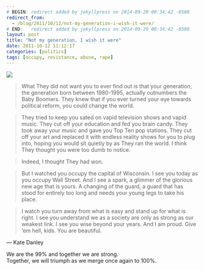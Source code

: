 ```yaml
---
# BEGIN: redirect added by jekyllpress on 2014-09-29 00:34:42 -0500
redirect_from:
  - /blog/2011/10/12/not-my-generation-i-wish-it-were/
# END:   redirect added by jekyllpress on 2014-09-29 00:34:42 -0500
layout: post
title: "Not my generation, I wish it were"
date: 2011-10-12 11:12:17
categories: [politics]
tags: [occupy, resistance, abuse, rape]
---
```

![](http://tt.imageshare.s3.amazonaws.com/blog/occupy.jpg)

> What They did not want you to ever find out is that your generation, the generation born between 1980-1995, actually outnumbers the Baby Boomers. They knew that if you ever turned your eye towards political reform, you could change the world.

> They tried to keep you sated on vapid television shows and vapid music. They cut off your education and fed you brain candy. They took away your music and gave you Top Ten pop stations. They cut off your art and replaced it with endless reality shows for you to plug into, hoping you would sit quietly by as They ran the world. I think They thought you were too dumb to notice.

> Indeed, I thought They had won.

> But I watched you occupy the capital of Wisconsin. I see you today as you occupy Wall Street. And I see a spark, a glimmer of the glorious new age that is yours. A changing of the guard, a guard that has stood for entirely too long and needs your young legs to take his place.

> I watch you turn away from what is easy and stand up for what is right. I see you understand we as a society are only as strong as our weakest link. I see you wise beyond your years. And I am proud. Give ‘em hell, kids. You are beautiful.

&mdash; Kate Danley

We are the 99% and together we are strong.  
Together, we will triumph as we merge once again to 100%.

